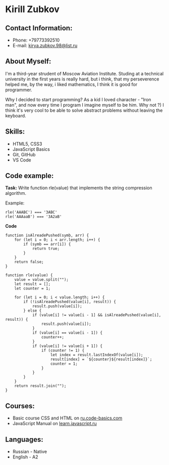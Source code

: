 # Kirill Zubkov

## Contact Information:

- Phone: +79773392510
- E-mail: kirya.zubkov.98@list.ru

## About Myself:

I'm a third-year strudent of Moscow Aviation Institute. Studing at a technical university in the first years is really hard, but i think, that my perseverence helped me, by the way, i liked mathematics, I think it is good for programmer.

Why I decided to start programming? As a kid I loved character - "Iron man", and now every time I program I imagine myself to be him. Why not ?) I think it's very cool to be able to solve abstract problems without leaving the keyboard.

## Skills:

- HTML5, CSS3
- JavaScript Basics
- Git, GitHub
- VS Code

## Code example:

**Task:**
Write function rle(value) that implements the string compression algorithm.

Example:

```
rle('AAABC') === '3ABC'
rle('AAAaaB') === '3A2aB'
```

**Code**

```
function isAlreadePushed(symb, arr) {
    for (let i = 0; i < arr.length; i++) {
        if (symb == arr[i]) {
            return true;
        }
    }
    return false;
}

function rle(value) {
    value = value.split("");
    let result = [];
    let counter = 1;

    for (let i = 0; i < value.length; i++) {
        if (!isAlreadePushed(value[i], result)) {
            result.push(value[i]);
        } else {
            if (value[i] != value[i - 1] && isAlreadePushed(value[i], result)) {
                result.push(value[i]);
            }
            if (value[i] == value[i - 1]) {
                counter++;
            }
            if (value[i] != value[i + 1]) {
                if (counter != 1) {
                    let index = result.lastIndexOf(value[i]);
                    result[index] = `${counter}${result[index]}`;
                    counter = 1;
                }
            }
        }
    }
    return result.join("");
}
```

## Courses:

- Basic course CSS and HTML on [ru.code-basics.com](https://ru.code-basics.com/languages/html)
- JavaScript Manual on [learn.javascript.ru](https://learn.javascript.ru/)

## Languages:

- Russian - Native
- English - А2
